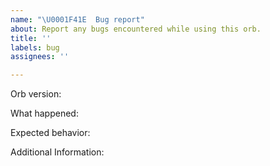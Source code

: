 ```yaml
---
name: "\U0001F41E  Bug report"
about: Report any bugs encountered while using this orb.
title: ''
labels: bug
assignees: ''

---
```


Orb version:

<!---
  e.g., 1.0.0
  find this information in your config.yml file;
  if the version is @volatile, check the top of your CircleCI-generated,
  expanded configuration file, viewable from the "Configuration" tab of
  any job page, for the orb's specific semantic version number
-->

What happened:

<!---
  please include any relevant links to CircleCI workflows or jobs
  where you saw this behavior
-->

Expected behavior:

<!--- what should happen, ideally? -->

Additional Information:

<!--- Provide any additional context possible. -->